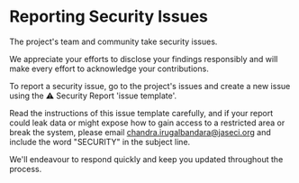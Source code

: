 # **Reporting Security Issues**

The project's team and community take security issues.

We appreciate your efforts to disclose your findings responsibly and will make every effort to acknowledge your contributions.

To report a security issue, go to the project's issues and create a new issue using the ⚠️ Security Report 'issue template'.

Read the instructions of this issue template carefully, and if your report could leak data or might expose how to gain access to a restricted area or break the system, please email [chandra.irugalbandara@jaseci.org](mailto:irugalbandarachandra@gmail.com) and include the word "SECURITY" in the subject line.

We'll endeavour to respond quickly and keep you updated throughout the process.
